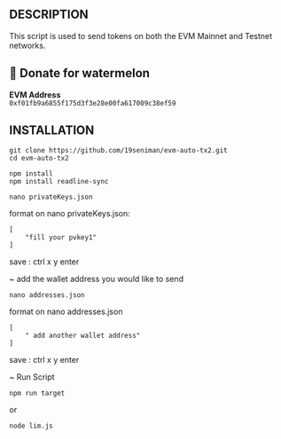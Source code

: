 ## DESCRIPTION
This script is used to send tokens on both the EVM Mainnet and Testnet networks.

##  🍉 Donate for  watermelon

**EVM Address**  
`0xf01fb9a6855f175d3f3e28e00fa617009c38ef59`


## INSTALLATION

```
git clone https://github.com/19seniman/evm-auto-tx2.git
cd evm-auto-tx2
```
```
npm install
npm install readline-sync
```
```
nano privateKeys.json
```
format on nano privateKeys.json:
```
[
    "fill your pvkey1"
]
```
save : ctrl x y enter

~  add the wallet address you would like to send 
```
nano addresses.json
```
format on nano addresses.json
```
[
    " add another wallet address"
]
```
save : ctrl x y enter

~ Run Script
```
npm run target
```
or 
```
node lim.js
```
